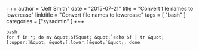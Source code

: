 +++
author = "Jeff Smith"
date = "2015-07-21"
title = "Convert file names to lowercase"
linktitle = "Convert file names to lowercase"
tags = [ "bash" ]
categories = ["sysadmin" ]
+++
    
    bash
    for f in *; do mv &quot;$f&quot; &quot;`echo $f | tr &quot;[:upper:]&quot; &quot;[:lower:]&quot;`&quot;; done 
